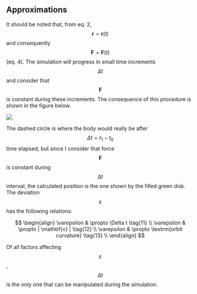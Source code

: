 ## Approximations

It should be noted that, from eq. 2, $$\mathbf{r} = \mathbf{r}(t)$$ and consequently $$\mathbf{F} = \mathbf{F}(t)$$ (eq.
4). The simulation will progress in small time increments $$\Delta t$$ and consider that $$\mathbf{F}$$ is constant
during these increments. The consequence of this procedure is shown in the figure below.

<img src="assets/images/deviation.svg">

The dashed circle is where the body would really be after $$\Delta t = t_1 - t_0$$ time elapsed, but since I consider
that force $$\mathbf{F}$$ is constant during $$\Delta t$$ interval, the calculated position is the one shown by the
filled green disk. The deviation $$\varepsilon$$ has the following relations:

$$
\begin{align}
\varepsilon & \propto \Delta t                  \tag{11} \\
\varepsilon & \propto | \mathbf{v} |            \tag{12} \\
\varepsilon & \propto \textrm{orbit curvature}  \tag{13} \\
\end{align}
$$

Of all factors affecting $$\varepsilon$$, $$\Delta t$$ is the only one that can be manipulated during the simulation.
